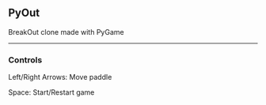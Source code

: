 ## PyOut

BreakOut clone made with PyGame

---

### Controls

Left/Right Arrows: Move paddle

Space: Start/Restart game
